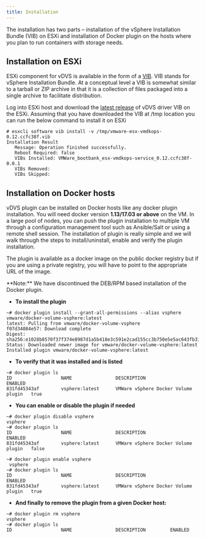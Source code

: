 ```yaml
---
title: Installation
---
```


The installation has two parts – installation of the vSphere Installation Bundle (VIB) on ESXi and installation of Docker plugin on the hosts where you plan to run containers with storage needs.
 
## Installation on ESXi 

ESXi component for vDVS is available in the form of a [VIB](https://blogs.vmware.com/vsphere/2011/09/whats-in-a-vib.html). VIB stands for vSphere Installation Bundle. At a conceptual level a VIB is somewhat similar to a tarball or ZIP archive in that it is a collection of files packaged into a single archive to facilitate distribution. 

Log into ESXi host and download the [latest release](https://bintray.com/vmware/vDVS/VIB/_latestVersion) of vDVS driver VIB on the ESXi. Assuming that you have downloaded the VIB at /tmp location you can run the below command to install it on ESXi

```
# esxcli software vib install -v /tmp/vmware-esx-vmdkops-0.12.ccfc38f.vib
Installation Result
   Message: Operation finished successfully.
   Reboot Required: false
   VIBs Installed: VMWare_bootbank_esx-vmdkops-service_0.12.ccfc38f-0.0.1
   VIBs Removed:
   VIBs Skipped:
```

## Installation on Docker hosts

vDVS plugin can be installed on Docker hosts like any docker plugin installation. You will need docker version **1.13/17.03 or above** on the VM. In a large pool of nodes, you can push the plugin installation to multiple VM through a configuration management tool such as Ansible/Salt or using a remote shell session. The installation of plugin is really simple and we will walk through the steps to install/uninstall, enable and verify the plugin installation. 

The plugin is available as a docker image on the public docker registry but if you are using a private registry, you will have to point to the appropriate URL of the image.

<div class="well">
**Note:** We have discontinued the DEB/RPM based installation of the Docker plugin.
</div>

* **To install the plugin**
```
~# docker plugin install --grant-all-permissions --alias vsphere vmware/docker-volume-vsphere:latest
latest: Pulling from vmware/docker-volume-vsphere
f07d34084e57: Download complete
Digest: sha256:e1028b8570f37f374e8987d1a5b418e3c591e2cad155cc3b750e5e5ac643fb31
Status: Downloaded newer image for vmware/docker-volume-vsphere:latest
Installed plugin vmware/docker-volume-vsphere:latest
```

* **To verify that it was installed and is listed**

```
~# docker plugin ls
ID                  NAME                DESCRIPTION                           ENABLED
831fd45343af        vsphere:latest      VMWare vSphere Docker Volume plugin   true
```

* **You can enable or disable the plugin if needed**

```
~# docker plugin disable vsphere
vsphere
~# docker plugin ls
ID                  NAME                DESCRIPTION                           ENABLED
831fd45343af        vsphere:latest      VMWare vSphere Docker Volume plugin   false

~# docker plugin enable vsphere
 vsphere
~# docker plugin ls
ID                  NAME                DESCRIPTION                           ENABLED
831fd45343af        vsphere:latest      VMWare vSphere Docker Volume plugin   true
```

* **And finally to remove the plugin from a given Docker host:**

```
~# docker plugin rm vsphere
vsphere
~# docker plugin ls
ID                  NAME                DESCRIPTION         ENABLED
```

